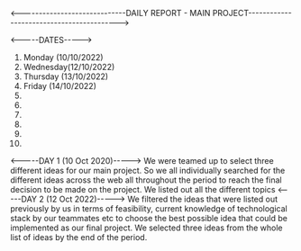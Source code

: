 <-----------------------------DAILY REPORT - MAIN PROJECT------------------------------------------>

<-----DATES----->
1. Monday   (10/10/2022)
2. Wednesday(12/10/2022)
3. Thursday (13/10/2022)
4. Friday   (14/10/2022)
5. 
6. 
7. 
8. 
9. 
10. 



<-----DAY 1 (10 Oct 2020)----->
We were teamed up to select three different ideas for our main project. So we all individually searched for the different ideas across the web all throughout the 
period to reach the final decision to be made on the project. We listed out all the different topics 
<-----DAY 2 (12 Oct 2022)----->
We filtered the ideas that were listed out previously by us in terms of feasibility, current knowledge of technological stack by our teammates etc to choose the
best possible idea that could be implemented as our final project. We selected three ideas from the whole list of ideas by the end of the period.

